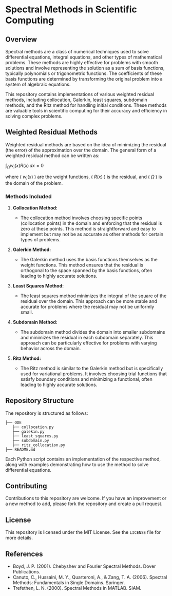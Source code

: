 # Spectral Methods in Scientific Computing

## Overview

Spectral methods are a class of numerical techniques used to solve differential equations, integral equations, and other types of mathematical problems. These methods are highly effective for problems with smooth solutions and involve representing the solution as a sum of basis functions, typically polynomials or trigonometric functions. The coefficients of these basis functions are determined by transforming the original problem into a system of algebraic equations.

This repository contains implementations of various weighted residual methods, including collocation, Galerkin, least squares, subdomain methods, and the Ritz method for handling initial conditions. These methods are valuable tools in scientific computing for their accuracy and efficiency in solving complex problems.

## Weighted Residual Methods

Weighted residual methods are based on the idea of minimizing the residual (the error) of the approximation over the domain. The general form of a weighted residual method can be written as:

$\int_{\Omega} w_i(x) R(x) \, dx = 0$

where ( $w_i(x)$ ) are the weight functions, ( $R(x)$ ) is the residual, and ( $\Omega$ ) is the domain of the problem.

### Methods Included

1. **Collocation Method:**
   - The collocation method involves choosing specific points (collocation points) in the domain and enforcing that the residual is zero at these points. This method is straightforward and easy to implement but may not be as accurate as other methods for certain types of problems.

2. **Galerkin Method:**
   - The Galerkin method uses the basis functions themselves as the weight functions. This method ensures that the residual is orthogonal to the space spanned by the basis functions, often leading to highly accurate solutions.

3. **Least Squares Method:**
   - The least squares method minimizes the integral of the square of the residual over the domain. This approach can be more stable and accurate for problems where the residual may not be uniformly small.

4. **Subdomain Method:**
   - The subdomain method divides the domain into smaller subdomains and minimizes the residual in each subdomain separately. This approach can be particularly effective for problems with varying behavior across the domain.

5. **Ritz Method:**
   - The Ritz method is similar to the Galerkin method but is specifically used for variational problems. It involves choosing trial functions that satisfy boundary conditions and minimizing a functional, often leading to highly accurate solutions.

## Repository Structure

The repository is structured as follows:

```
├── ODE
   ├── collocation.py
   ├── galekin.py
   ├── least_squares.py
   ├── subdomain.py
   ├── ritz_collocation.py
├── README.md
```

Each Python script contains an implementation of the respective method, along with examples demonstrating how to use the method to solve differential equations.

## Contributing

Contributions to this repository are welcome. If you have an improvement or a new method to add, please fork the repository and create a pull request.

## License

This repository is licensed under the MIT License. See the `LICENSE` file for more details.

## References

- Boyd, J. P. (2001). Chebyshev and Fourier Spectral Methods. Dover Publications.
- Canuto, C., Hussaini, M. Y., Quarteroni, A., & Zang, T. A. (2006). Spectral Methods: Fundamentals in Single Domains. Springer.
- Trefethen, L. N. (2000). Spectral Methods in MATLAB. SIAM.
